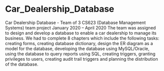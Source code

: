 # Car_Dealership_Database
Car Dealership Database - Team of 3  CS623 (Database Management Systems) team project January 2020 – April 2020  The team was assigned to design and develop a database to enable a car dealership to manage its business.  We had to complete 8 chapters which include the following tasks: creating forms, creating database dictionary, design the ER diagram as a model for the database, developing the database using MySQL/Oracle, using the database to query reports using SQL, creating triggers, granting privileges to users, creating audit trail triggers and planning the distribution of the database.
